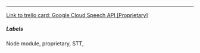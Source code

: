 

---

[Link to trello card: Google Cloud Speech API [Proprietary]](https://trello.com/c/psvUEUhl)

##### Labels

Node module, proprietary, STT, 